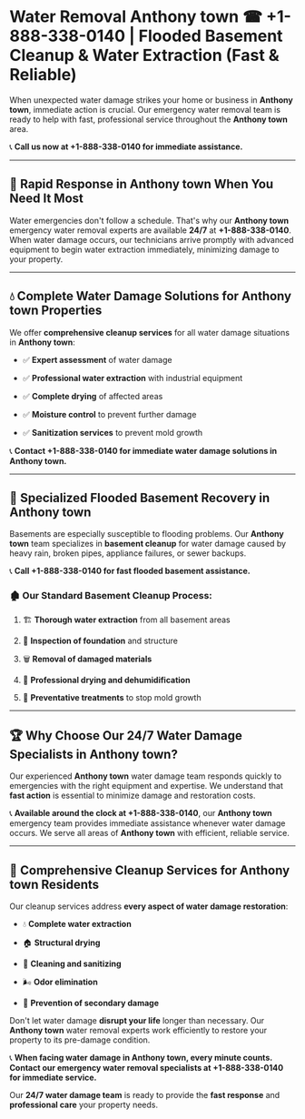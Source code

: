 # Water Removal Anthony town ☎ +1-888-338-0140 | Flooded Basement Cleanup & Water Extraction (Fast & Reliable)

When unexpected water damage strikes your home or business in **Anthony town**, immediate action is crucial. Our emergency water removal team is ready to help with fast, professional service throughout the **Anthony town** area. 

📞 **Call us now at +1-888-338-0140 for immediate assistance.**
---
## 🚀 Rapid Response in Anthony town When You Need It Most
Water emergencies don't follow a schedule. That's why our **Anthony town** emergency water removal experts are available **24/7** at **+1-888-338-0140**. When water damage occurs, our technicians arrive promptly with advanced equipment to begin water extraction immediately, minimizing damage to your property.
---
## 💧 Complete Water Damage Solutions for Anthony town Properties
We offer **comprehensive cleanup services** for all water damage situations in **Anthony town**:
- ✅ **Expert assessment** of water damage  
- ✅ **Professional water extraction** with industrial equipment  
- ✅ **Complete drying** of affected areas  
- ✅ **Moisture control** to prevent further damage  
- ✅ **Sanitization services** to prevent mold growth  
📞 **Contact +1-888-338-0140 for immediate water damage solutions in Anthony town.**
---
## 🌊 Specialized Flooded Basement Recovery in Anthony town
Basements are especially susceptible to flooding problems. Our **Anthony town** team specializes in **basement cleanup** for water damage caused by heavy rain, broken pipes, appliance failures, or sewer backups. 
📞 **Call +1-888-338-0140 for fast flooded basement assistance.**
### 🏚️ Our Standard Basement Cleanup Process:
1. 🏗️ **Thorough water extraction** from all basement areas  
2. 🔎 **Inspection of foundation** and structure  
3. 🗑️ **Removal of damaged materials**  
4. 💨 **Professional drying and dehumidification**  
5. 🚫 **Preventative treatments** to stop mold growth  
---
## 🏆 Why Choose Our 24/7 Water Damage Specialists in Anthony town?
Our experienced **Anthony town** water damage team responds quickly to emergencies with the right equipment and expertise. We understand that **fast action** is essential to minimize damage and restoration costs.
📞 **Available around the clock at +1-888-338-0140**, our **Anthony town** emergency team provides immediate assistance whenever water damage occurs. We serve all areas of **Anthony town** with efficient, reliable service.
---
## 🧹 Comprehensive Cleanup Services for Anthony town Residents
Our cleanup services address **every aspect of water damage restoration**:
- 💧 **Complete water extraction**  
- 🏠 **Structural drying**  
- 🧼 **Cleaning and sanitizing**  
- 🌬️ **Odor elimination**  
- 🚫 **Prevention of secondary damage**  
Don't let water damage **disrupt your life** longer than necessary. Our **Anthony town** water removal experts work efficiently to restore your property to its pre-damage condition.
📞 **When facing water damage in Anthony town, every minute counts. Contact our emergency water removal specialists at +1-888-338-0140 for immediate service.**
Our **24/7 water damage team** is ready to provide the **fast response** and **professional care** your property needs.
